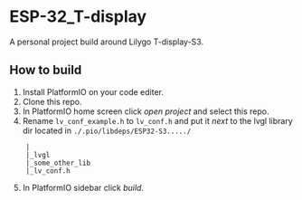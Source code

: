 # ESP-32_T-display
A personal project build around Lilygo T-display-S3.

## How to build
1. Install PlatformIO on your code editer.
2. Clone this repo.
3. In PlatformIO home screen click *open project* and select this repo.
4. Rename `lv_conf_example.h` to `lv_conf.h` and put it *next* to the lvgl library dir located in `./.pio/libdeps/ESP32-S3...../`

```
    |
    |_lvgl
    |_some_other_lib
    |_lv_conf.h
```

5. In PlatformIO sidebar click *build*. 
